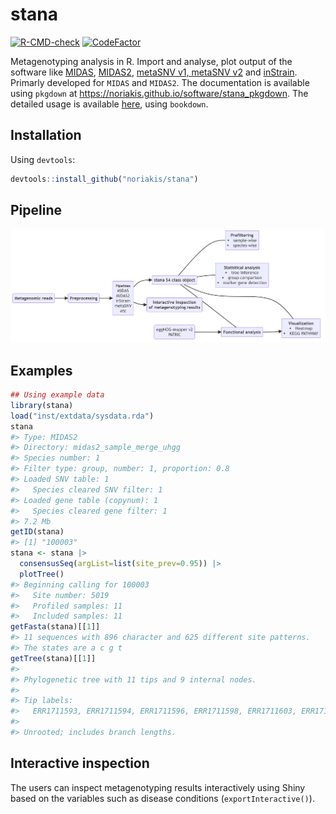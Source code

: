 
<!-- README.md is generated from README.Rmd. Please edit that file -->

# stana

<!-- badges: start -->

[![R-CMD-check](https://github.com/noriakis/stana/actions/workflows/R-CMD-check.yaml/badge.svg)](https://github.com/noriakis/stana/actions/workflows/R-CMD-check.yaml)
[![CodeFactor](https://www.codefactor.io/repository/github/noriakis/stana/badge)](https://www.codefactor.io/repository/github/noriakis/stana)
<!-- badges: end -->

Metagenotyping analysis in R. Import and analyse, plot output of the
software like [MIDAS](https://github.com/snayfach/MIDAS),
[MIDAS2](https://github.com/czbiohub/MIDAS2), [metaSNV v1, metaSNV
v2](https://github.com/metasnv-tool/metaSNV) and
[inStrain](https://github.com/MrOlm/inStrain). Primarly developed for
`MIDAS` and `MIDAS2`. The documentation is available using `pkgdown` at
<https://noriakis.github.io/software/stana_pkgdown>. The detailed usage
is available [here](https://noriakis.github.io/software/stana), using
`bookdown`.

## Installation

Using `devtools`:

``` r
devtools::install_github("noriakis/stana")
```

## Pipeline

<img src="https://github.com/noriakis/software/blob/main/images/stana_pipeline.png?raw=true" width="800px">

## Examples

``` r
## Using example data
library(stana)
load("inst/extdata/sysdata.rda")
stana
#> Type: MIDAS2
#> Directory: midas2_sample_merge_uhgg
#> Species number: 1
#> Filter type: group, number: 1, proportion: 0.8
#> Loaded SNV table: 1
#>   Species cleared SNV filter: 1
#> Loaded gene table (copynum): 1
#>   Species cleared gene filter: 1
#> 7.2 Mb
getID(stana)
#> [1] "100003"
stana <- stana |>
  consensusSeq(argList=list(site_prev=0.95)) |>
  plotTree()
#> Beginning calling for 100003
#>   Site number: 5019
#>   Profiled samples: 11
#>   Included samples: 11
getFasta(stana)[[1]]
#> 11 sequences with 896 character and 625 different site patterns.
#> The states are a c g t
getTree(stana)[[1]]
#> 
#> Phylogenetic tree with 11 tips and 9 internal nodes.
#> 
#> Tip labels:
#>   ERR1711593, ERR1711594, ERR1711596, ERR1711598, ERR1711603, ERR1711605, ...
#> 
#> Unrooted; includes branch lengths.
```

## Interactive inspection

The users can inspect metagenotyping results interactively using Shiny
based on the variables such as disease conditions
(`exportInteractive()`).
